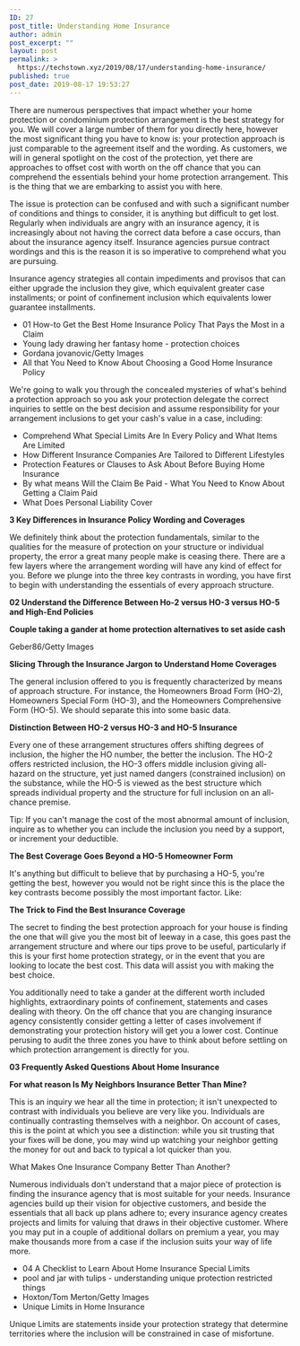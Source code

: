 ```yaml
---
ID: 27
post_title: Understanding Home Insurance
author: admin
post_excerpt: ""
layout: post
permalink: >
  https://techstown.xyz/2019/08/17/understanding-home-insurance/
published: true
post_date: 2019-08-17 19:53:27
---
```

<!-- wp:paragraph -->
<p>There are numerous perspectives that impact whether your home protection or condominium protection arrangement is the best strategy for you. We will cover a large number of them for you directly here, however the most significant thing you have to know is: your protection approach is just comparable to the agreement itself and the wording. As customers, we will in general spotlight on the cost of the protection, yet there are approaches to offset cost with worth on the off chance that you can comprehend the essentials behind your home protection arrangement. This is the thing that we are embarking to assist you with here. </p>
<!-- /wp:paragraph -->

<!-- wp:paragraph -->
<p>The issue is protection can be confused and with such a significant number of conditions and things to consider, it is anything but difficult to get lost. Regularly when individuals are angry with an insurance agency, it is increasingly about not having the correct data before a case occurs, than about the insurance agency itself. Insurance agencies pursue contract wordings and this is the reason it is so imperative to comprehend what you are pursuing. </p>
<!-- /wp:paragraph -->

<!-- wp:paragraph -->
<p>Insurance agency strategies all contain impediments and provisos that can either upgrade the inclusion they give, which equivalent greater case installments; or point of confinement inclusion which equivalents lower guarantee installments. </p>
<!-- /wp:paragraph -->

<!-- wp:list -->
<ul><li>01 How-to Get the Best Home Insurance Policy That Pays the Most in a Claim </li><li>Young lady drawing her fantasy home - protection choices </li><li>Gordana jovanovic/Getty Images </li><li>All that You Need to Know About Choosing a Good Home Insurance Policy </li></ul>
<!-- /wp:list -->

<!-- wp:paragraph -->
<p>We're going to walk you through the concealed mysteries of what's behind a protection approach so you ask your protection delegate the correct inquiries to settle on the best decision and assume responsibility for your arrangement inclusions to get your cash's value in a case, including: </p>
<!-- /wp:paragraph -->

<!-- wp:list -->
<ul><li>Comprehend What Special Limits Are In Every Policy and What Items Are Limited </li><li>How Different Insurance Companies Are Tailored to Different Lifestyles </li><li>Protection Features or Clauses to Ask About Before Buying Home Insurance </li><li>By what means Will the Claim Be Paid - What You Need to Know About Getting a Claim Paid </li><li>What Does Personal Liability Cover </li></ul>
<!-- /wp:list -->

<!-- wp:paragraph -->
<p><strong>3 Key Differences in Insurance Policy Wording and Coverages </strong></p>
<!-- /wp:paragraph -->

<!-- wp:paragraph -->
<p>We definitely think about the protection fundamentals, similar to the qualities for the measure of protection on your structure or individual property, the error a great many people make is ceasing there. There are a few layers where the arrangement wording will have any kind of effect for you. Before we plunge into the three key contrasts in wording, you have first to begin with understanding the essentials of every approach structure. </p>
<!-- /wp:paragraph -->

<!-- wp:paragraph -->
<p><strong>02 Understand the Difference Between Ho-2 versus HO-3 versus HO-5 and High-End Policies </strong></p>
<!-- /wp:paragraph -->

<!-- wp:paragraph -->
<p><strong>Couple taking a gander at home protection alternatives to set aside cash </strong></p>
<!-- /wp:paragraph -->

<!-- wp:paragraph -->
<p>Geber86/Getty Images </p>
<!-- /wp:paragraph -->

<!-- wp:paragraph -->
<p><strong>Slicing Through the Insurance Jargon to Understand Home Coverages </strong></p>
<!-- /wp:paragraph -->

<!-- wp:paragraph -->
<p>The general inclusion offered to you is frequently characterized by means of approach structure. For instance, the Homeowners Broad Form (HO-2), Homeowners Special Form (HO-3), and the Homeowners Comprehensive Form (HO-5). We should separate this into some basic data. </p>
<!-- /wp:paragraph -->

<!-- wp:paragraph -->
<p><strong>Distinction Between HO-2 versus HO-3 and HO-5 Insurance </strong></p>
<!-- /wp:paragraph -->

<!-- wp:paragraph -->
<p>Every one of these arrangement structures offers shifting degrees of inclusion, the higher the HO number, the better the inclusion. The HO-2 offers restricted inclusion, the HO-3 offers middle inclusion giving all-hazard on the structure, yet just named dangers (constrained inclusion) on the substance, while the HO-5 is viewed as the best structure which spreads individual property and the structure for full inclusion on an all-chance premise. </p>
<!-- /wp:paragraph -->

<!-- wp:paragraph -->
<p>Tip: If you can't manage the cost of the most abnormal amount of inclusion, inquire as to whether you can include the inclusion you need by a support, or increment your deductible. </p>
<!-- /wp:paragraph -->

<!-- wp:paragraph -->
<p><strong>The Best Coverage Goes Beyond a HO-5 Homeowner Form </strong></p>
<!-- /wp:paragraph -->

<!-- wp:paragraph -->
<p>It's anything but difficult to believe that by purchasing a HO-5, you're getting the best, however you would not be right since this is the place the key contrasts become possibly the most important factor. Like: </p>
<!-- /wp:paragraph -->

<!-- wp:paragraph -->
<p><strong>The Trick to Find the Best Insurance Coverage </strong></p>
<!-- /wp:paragraph -->

<!-- wp:paragraph -->
<p>The secret to finding the best protection approach for your house is finding the one that will give you the most bit of leeway in a case, this goes past the arrangement structure and where our tips prove to be useful, particularly if this is your first home protection strategy, or in the event that you are looking to locate the best cost. This data will assist you with making the best choice. </p>
<!-- /wp:paragraph -->

<!-- wp:paragraph -->
<p>You additionally need to take a gander at the different worth included highlights, extraordinary points of confinement, statements and cases dealing with theory. On the off chance that you are changing insurance agency consistently consider getting a letter of cases involvement if demonstrating your protection history will get you a lower cost. Continue perusing to audit the three zones you have to think about before settling on which protection arrangement is directly for you. </p>
<!-- /wp:paragraph -->

<!-- wp:paragraph -->
<p><strong>03 Frequently Asked Questions About Home Insurance </strong></p>
<!-- /wp:paragraph -->

<!-- wp:paragraph -->
<p><strong>For what reason Is My Neighbors Insurance Better Than Mine? </strong></p>
<!-- /wp:paragraph -->

<!-- wp:paragraph -->
<p>This is an inquiry we hear all the time in protection; it isn't unexpected to contrast with individuals you believe are very like you. Individuals are continually contrasting themselves with a neighbor. On account of cases, this is the point at which you see a distinction: while you sit trusting that your fixes will be done, you may wind up watching your neighbor getting the money for out and back to typical a lot quicker than you. </p>
<!-- /wp:paragraph -->

<!-- wp:paragraph -->
<p>What Makes One Insurance Company Better Than Another? </p>
<!-- /wp:paragraph -->

<!-- wp:paragraph -->
<p>Numerous individuals don't understand that a major piece of protection is finding the insurance agency that is most suitable for your needs. Insurance agencies build up their vision for objective customers, and beside the essentials that all back up plans adhere to; every insurance agency creates projects and limits for valuing that draws in their objective customer. Where you may put in a couple of additional dollars on premium a year, you may make thousands more from a case if the inclusion suits your way of life more. </p>
<!-- /wp:paragraph -->

<!-- wp:list -->
<ul><li>04 A Checklist to Learn About Home Insurance Special Limits </li><li>pool and jar with tulips - understanding unique protection restricted things </li><li>Hoxton/Tom Merton/Getty Images </li><li>Unique Limits in Home Insurance </li></ul>
<!-- /wp:list -->

<!-- wp:paragraph -->
<p>Unique Limits are statements inside your protection strategy that determine territories where the inclusion will be constrained in case of misfortune.</p>
<!-- /wp:paragraph -->
